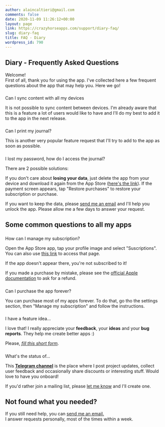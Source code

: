 ```yaml
---
author: alaincaltieri@gmail.com
comments: false
date: 2020-11-09 11:26:12+00:00
layout: page
link: https://crazyhorseapps.com/support/diary-faq/
slug: diary-faq
title: FAQ - Diary
wordpress_id: 790
---
```


## Diary - Frequently Asked Questions

Welcome!  
First of all, thank you for using the app. I've collected here a few frequent questions about the app that may help you. Here we go!

#####

Can I sync content with all my devices






It is not possible to sync content between devices. I'm already aware that this is a feature a lot of users would like to have and I'll do my best to add it to the app in the next release.




#####

Can I print my journal?






This is another very popular feature request that I'll try to add to the app as soon as possible.




#####

I lost my password, how do I access the journal?






There are 2 possible solutions:

If you don't care about **losing your data**, just delete the app from your device and download it again from the App Store ([here's the link](https://apps.apple.com/us/app/keynote/id1447344390)). If the payment screen appears, tap "Restore purchases" to restore your subscription or purchase.

If you want to keep the data, please [send me an email](mailto:help.chapps@gmail.com) and I'll help you unlock the app. Please allow me a few days to answer your request.

##

## Some common questions to all my apps

#####

How can I manage my subscription?






Open the App Store app, tap your profile image and select "Suscriptions". You can also use [this link](https://apps.apple.com/account/subscriptions) to access that page.

If the app doesn't appear there, you're not subscribed to it!

If you made a purchase by mistake, please see the [official Apple documentation](https://support.apple.com/en-us/HT202039#subscriptions) to ask for a refund.

#####

Can I purchase the app forever?






You can purchase most of my apps forever. To do that, go tho the settings section, then "Manage my subscription" and follow the instructions.




#####

I have a feature idea...






I love that! I really appreciate your **feedback**, your **ideas** and your **bug reports**. They help me create better apps :)

Please, _[fill this short form](https://forms.gle/U5a9922HSXcKfbq89)_.

#####

What's the status of...






This [**Telegram channel**](https://t.me/crazyhorseapps) is the place where I post project updates, collect user feedback and occasionally share discounts or interesting stuff. Would love to have you onboard!

If you'd rather join a mailing list, please [let me know](mailto:help.chapps@gmail.com) and I'll create one.

##

## Not found what you needed?

If you still need help, you can [send me an email.](mailto:help.chapps@gmail.com)  
I answer requests personally, most of the times within a week.
